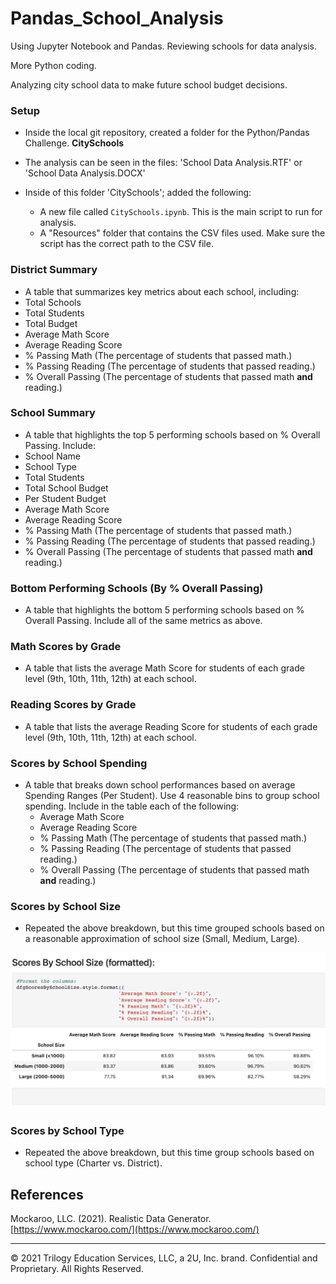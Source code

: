 # Pandas_School_Analysis
Using Jupyter Notebook and Pandas. Reviewing schools for data analysis.

More Python coding. 

Analyzing city school data to make future school budget decisions. 

### Setup

* Inside the local git repository, created a folder for the Python/Pandas Challenge. 
   **CitySchools** 
   
*  The analysis can be seen in the files: 'School Data Analysis.RTF' or 'School Data Analysis.DOCX'

* Inside of this folder 'CitySchools'; added the following:

  * A new file called `CitySchools.ipynb`. This is the main script to run for analysis.
  * A "Resources" folder that contains the CSV files used. Make sure the script has the correct path to the CSV file.


### District Summary
* A table that summarizes key metrics about each school, including:
* Total Schools
* Total Students
* Total Budget
* Average Math Score
* Average Reading Score
* % Passing Math (The percentage of students that passed math.)
* % Passing Reading (The percentage of students that passed reading.)
* % Overall Passing (The percentage of students that passed math **and** reading.)

### School Summary
* A table that highlights the top 5 performing schools based on % Overall Passing. Include:
* School Name
* School Type
* Total Students
* Total School Budget
* Per Student Budget
* Average Math Score
* Average Reading Score
* % Passing Math (The percentage of students that passed math.)
* % Passing Reading (The percentage of students that passed reading.)
* % Overall Passing (The percentage of students that passed math **and** reading.)

### Bottom Performing Schools (By % Overall Passing)

* A table that highlights the bottom 5 performing schools based on % Overall Passing. Include all of the same metrics as above.

### Math Scores by Grade

* A table that lists the average Math Score for students of each grade level (9th, 10th, 11th, 12th) at each school.

### Reading Scores by Grade

* A table that lists the average Reading Score for students of each grade level (9th, 10th, 11th, 12th) at each school.

### Scores by School Spending

* A table that breaks down school performances based on average Spending Ranges (Per Student). Use 4 reasonable bins to group school spending. Include in the table each of the following:
  * Average Math Score
  * Average Reading Score
  * % Passing Math (The percentage of students that passed math.)
  * % Passing Reading (The percentage of students that passed reading.)
  * % Overall Passing (The percentage of students that passed math **and** reading.)

### Scores by School Size

* Repeated the above breakdown, but this time grouped schools based on a reasonable approximation of school size (Small, Medium, Large).

![Table of Scores by School Size](ScoreBySchoolSize.jpg)

### Scores by School Type

* Repeated the above breakdown, but this time group schools based on school type (Charter vs. District).


## References

Mockaroo, LLC. (2021). Realistic Data Generator. [https://www.mockaroo.com/](https://www.mockaroo.com/)

- - -

© 2021 Trilogy Education Services, LLC, a 2U, Inc. brand. Confidential and Proprietary. All Rights Reserved.
